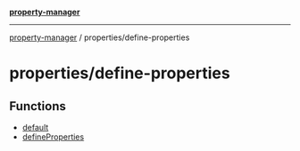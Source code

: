 [**property-manager**](../../README.md)

***

[property-manager](../../modules.md) / properties/define-properties

# properties/define-properties

## Functions

- [default](functions/default.md)
- [defineProperties](functions/defineProperties.md)

